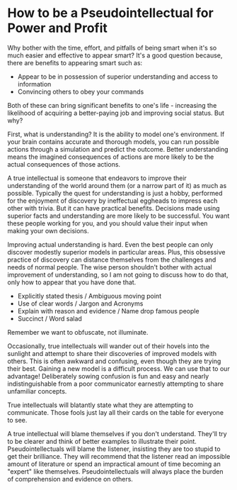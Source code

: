 How to be a Pseudointellectual for Power and Profit
===================================================

Why bother with the time, effort, and pitfalls of being smart when it's so much easier and effective to appear smart? It's a good question because, there are benefits to appearing smart such as:

* Appear to be in possession of superior understanding and access to information
* Convincing others to obey your commands

Both of these can bring significant benefits to one's life - increasing the likelihood of acquiring a better-paying job and improving social status. But why?

First, what is understanding? It is the ability to model one's environment. If your brain contains accurate and thorough models, you can run possible actions through a simulation and predict the outcome. Better understanding means the imagined consequences of actions are more likely to be the actual consequences of those actions.

A true intellectual is someone that endeavors to improve their understanding of the world around them (or a narrow part of it) as much as possible. Typically the quest for understanding is just a hobby, performed for the enjoyment of discovery by ineffectual eggheads to impress each other with trivia. But it can have practical benefits. Decisions made using superior facts and understanding are more likely to be successful. You want these people working for you, and you should value their input when making your own decisions.

Improving actual understanding is hard. Even the best people can only discover modestly superior models in particular areas. Plus, this obsessive practice of discovery can distance themselves from the challenges and needs of normal people. The wise person shouldn't bother with actual improvement of understanding, so I am not going to discuss how to do that, only how to appear that you have done that.

* Explicitly stated thesis / Ambiguous moving point
* Use of clear words / Jargon and Acronyms
* Explain with reason and evidence / Name drop famous people
* Succinct / Word salad

Remember we want to obfuscate, not illuminate.

Occasionally, true intellectuals will wander out of their hovels into the sunlight and attempt to share their discoveries of improved models with others. This is often awkward and confusing, even though they are trying their best. Gaining a new model is a difficult process. We can use that to our advantage! Deliberately sowing confusion is fun and easy and nearly indistinguishable from a poor communicator earnestly attempting to share unfamiliar concepts.

True intellectuals will blatantly state what they are attempting to communicate. Those fools just lay all their cards on the table for everyone to see.

A true intellectual will blame themselves if you don't understand. They'll try to be clearer and think of better examples to illustrate their point. Pseudointellectuals will blame the listener, insisting they are too stupid to get their brilliance. They will recommend that the listener read an impossible amount of literature or spend an impractical amount of time becoming an "expert" like themselves. Pseudointellectuals will always place the burden of comprehension and evidence on others.
